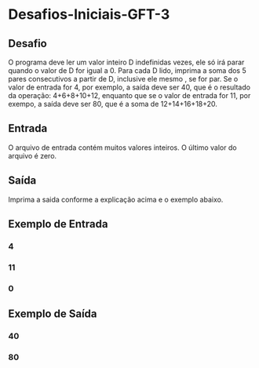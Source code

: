 # Desafios-Iniciais-GFT-3

## Desafio
O programa deve ler um valor inteiro D indefinidas vezes, ele só irá parar quando o valor de D for igual a 0. Para cada D lido, imprima a soma dos 5 pares consecutivos a partir de D, inclusive ele mesmo , se for par. Se o valor de entrada for 4, por exemplo, a saída deve ser 40, que é o resultado da operação: 4+6+8+10+12, enquanto que se o valor de entrada for 11, por exempo, a saída deve ser 80, que é a soma de 12+14+16+18+20.

## Entrada
O arquivo de entrada contém muitos valores inteiros. O último valor do arquivo é zero.

## Saída
Imprima a saida conforme a explicação acima e o exemplo abaixo.

 
## Exemplo de Entrada

### 4
### 11
### 0

## Exemplo de Saída

### 40
### 80
